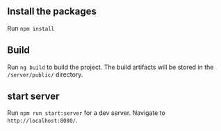 ## Install the packages

Run `npm install`

## Build

Run `ng build` to build the project. The build artifacts will be stored in the `/server/public/` directory. 

## start server

Run `npm run start:server` for a dev server. Navigate to `http://localhost:8080/`. 


